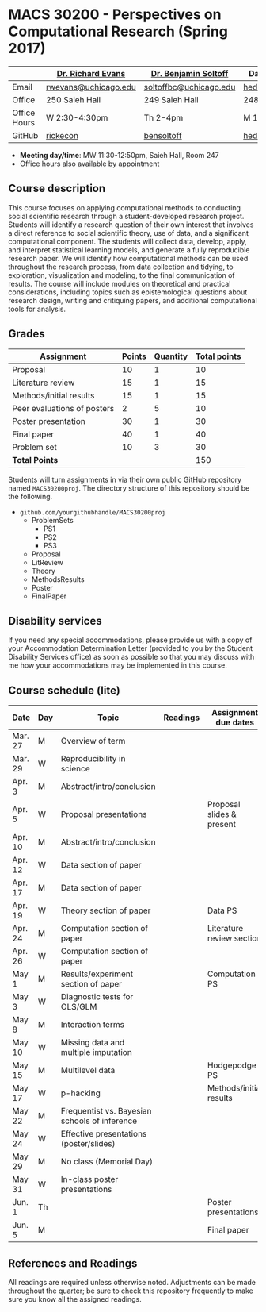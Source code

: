 # MACS 30200 - Perspectives on Computational Research (Spring 2017)

|  | [Dr. Richard Evans](https://sites.google.com/site/rickecon/) | [Dr. Benjamin Soltoff](http://www.bensoltoff.com/) | Daniel Hedblom (TA) | Laila Noureldin (TA) |
|--------------|--------------------------------------------------------------|----------------------------------------------------|---------------------------------------------------|--------------------------|
| Email | rwevans@uchicago.edu | soltoffbc@uchicago.edu | hedblom@uchicago.edu | lhnoureldin@uchicago.edu |
| Office | 250 Saieh Hall | 249 Saieh Hall | 248 Saieh Hall  | Harris School (Cafe) |
| Office Hours | W 2:30-4:30pm | Th 2-4pm | M 1-3pm  | F 11:30-1:30 |
| GitHub | [rickecon](https://github.com/rickecon) | [bensoltoff](https://github.com/bensoltoff) | [hedblomdaniel](https://github.com/hedblomdaniel) | [lailanoureldin](https://github.com/lailanoureldin)  |

* **Meeting day/time**: MW 11:30-12:50pm, Saieh Hall, Room 247
* Office hours also available by appointment

## Course description

This course focuses on applying computational methods to conducting social scientific research through a student-developed research project. Students will identify a research question of their own interest that involves a direct reference to social scientific theory, use of data, and a significant computational component. The students will collect data, develop, apply, and interpret statistical learning models, and generate a fully reproducible research paper. We will identify how computational methods can be used throughout the research process, from data collection and tidying, to exploration, visualization and modeling, to the final communication of results. The course will include modules on theoretical and practical considerations, including topics such as epistemological questions about research design, writing and critiquing papers, and additional computational tools for analysis.

## Grades

| Assignment | Points | Quantity | Total points |
|-----------------------------|--------|----------|--------------|
| Proposal | 10 | 1 | 10 |
| Literature review | 15 | 1 | 15 |
| Methods/initial results | 15 | 1 | 15 |
| Peer evaluations of posters | 2 | 5 | 10 |
| Poster presentation | 30 | 1 | 30 |
| Final paper | 40 | 1 | 40 |
| Problem set | 10 | 3 | 30 |
| **Total Points** |  |  | 150 |

Students will turn assignments in via their own public GitHub repository named `MACS30200proj`. The directory structure of this repository should be the following.

* `github.com/yourgithubhandle/MACS30200proj`
  * ProblemSets
    * PS1
    * PS2
    * PS3
  * Proposal
  * LitReview
  * Theory
  * MethodsResults
  * Poster
  * FinalPaper


## Disability services

If you need any special accommodations, please provide us with a copy of your Accommodation Determination Letter (provided to you by the Student Disability Services office) as soon as possible so that you may discuss with me how your accommodations may be implemented in this course.

## Course schedule (lite)

| Date | Day | Topic | Readings | Assignment due dates |
|---------|-----|-----------------------------------------------|----------|-------------------------|
| Mar. 27 | M | Overview of term |  |  |
| Mar. 29 | W | Reproducibility in science |  |  |
| Apr. 3 | M | Abstract/intro/conclusion |  |  |
| Apr. 5 | W | Proposal presentations |  | Proposal slides & present |
| Apr. 10 | M | Abstract/intro/conclusion |  |  |
| Apr. 12 | W | Data section of paper |  |  |
| Apr. 17 | M | Data section of paper |  |  |
| Apr. 19 | W | Theory section of paper |  | Data PS |
| Apr. 24 | M | Computation section of paper |  | Literature review section |
| Apr. 26 | W | Computation section of paper |  |  |
| May 1 | M | Results/experiment section of paper |  | Computation PS |
| May 3 | W | Diagnostic tests for OLS/GLM |  |  |
| May 8 | M | Interaction terms |  |  |
| May 10 | W | Missing data and multiple imputation |  |  |
| May 15 | M | Multilevel data |  | Hodgepodge PS |
| May 17 | W | p-hacking |  | Methods/initial results |
| May 22 | M | Frequentist vs. Bayesian schools of inference |  |  |
| May 24 | W | Effective presentations (poster/slides) |  |  |
| May 29 | M | No class (Memorial Day) |  |  |
| May 31 | W | In-class poster presentations |  |  |
| Jun. 1 | Th |  |  | Poster presentations |
| Jun. 5 | M |  |  | Final paper |

## References and Readings ##

All readings are required unless otherwise noted. Adjustments can be made throughout the quarter; be sure to check this repository frequently to make sure you know all the assigned readings.


